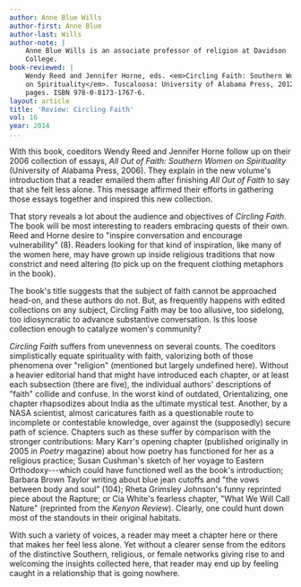 ```yaml
---
author: Anne Blue Wills
author-first: Anne Blue
author-last: Wills
author-note: |
    Anne Blue Wills is an associate professor of religion at Davidson
    College.
book-reviewed: |
    Wendy Reed and Jennifer Horne, eds. <em>Circling Faith: Southern Women
    on Spirituality</em>. Tuscaloosa: University of Alabama Press, 2012. 230
    pages. ISBN 978-0-8173-1767-6.
layout: article
title: 'Review: Circling Faith'
vol: 16
year: 2014
...
```


With this book, coeditors Wendy Reed and Jennifer Horne follow up on
their 2006 collection of essays, *All Out of Faith: Southern Women on Spirituality* (University of Alabama Press, 2006). They explain in the
new volume's introduction that a reader emailed them after finishing
*All Out of Faith* to say that she felt less alone. This message
affirmed their efforts in gathering those essays together and inspired
this new collection.

That story reveals a lot about the audience and objectives of *Circling
Faith*. The book will be most interesting to readers embracing quests of
their own. Reed and Horne desire to "inspire conversation and encourage
vulnerability" (8). Readers looking for that kind of inspiration, like
many of the women here, may have grown up inside religious traditions
that now constrict and need altering (to pick up on the frequent
clothing metaphors in the book).

The book's title suggests that the subject of faith cannot be approached
head-on, and these authors do not. But, as frequently happens with
edited collections on any subject, Circling Faith may be too allusive,
too sidelong, too idiosyncratic to advance substantive conversation. Is
this loose collection enough to catalyze women's community?

*Circling Faith* suffers from unevenness on several counts. The
coeditors simplistically equate spirituality with faith, valorizing both
of those phenomena over "religion" (mentioned but largely undefined
here). Without a heavier editorial hand that might have introduced each
chapter, or at least each subsection (there are five), the individual
authors' descriptions of "faith" collide and confuse. In the worst kind
of outdated, Orientalizing, one chapter rhapsodizes about India as the
ultimate mystical test. Another, by a NASA scientist, almost caricatures
faith as a questionable route to incomplete or contestable knowledge,
over against the (supposedly) secure path of science. Chapters such as
these suffer by comparison with the stronger contributions: Mary Karr's
opening chapter (published originally in 2005 in *Poetry* magazine)
about how poetry has functioned for her as a religious practice; Susan
Cushman's sketch of her voyage to Eastern Orthodoxy---which could have
functioned well as the book's introduction; Barbara Brown Taylor writing
about blue jean cutoffs and "the vows between body and soul" (104);
Rheta Grimsley Johnson's funny reprinted piece about the Rapture; or Cia
White's fearless chapter, "What We Will Call Nature" (reprinted from the
*Kenyon Review*). Clearly, one could hunt down most of the standouts in
their original habitats.

With such a variety of voices, a reader may meet a chapter here or there
that makes her feel less alone. Yet without a clearer sense from the
editors of the distinctive Southern, religious, or female networks
giving rise to and welcoming the insights collected here, that reader
may end up by feeling caught in a relationship that is going nowhere.
